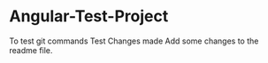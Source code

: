 # Angular-Test-Project
To test git commands 
Test Changes made
Add some changes to the readme file.
